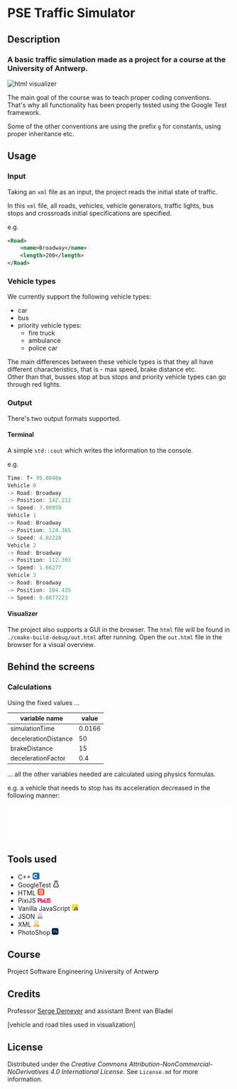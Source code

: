 # PSE Traffic Simulator

## Description

### A basic traffic simulation made as a project for a course at the University of Antwerp.

![html visualizer](images/htmlVisualizer.gif)

The main goal of the course was to teach proper coding conventions. That's why all functionality has been properly
tested using the Google Test framework.

Some of the other conventions are using the prefix `g` for constants, using proper inheritance etc.

## Usage

### Input

Taking an `xml` file as an input, the project reads the initial state of traffic.

In this `xml` file, all roads, vehicles, vehicle generators, traffic lights, bus stops and crossroads initial
specifications are specified.

e.g.

```xml
<Road>
    <name>Broadway</name>
    <length>200</length>
</Road>
```

### Vehicle types

We currently support the following vehicle types:

- car
- bus
- priority vehicle types:
    - fire truck
    - ambulance
    - police car

The main differences between these vehicle types is that they all have different characteristics, that is - max speed,
brake distance etc. <br/>
Other than that, busses stop at bus stops and priority vehicle types can go through red lights.

### Output

There's two output formats supported.

#### Terminal

A simple `std::cout` which writes the information to the console.

e.g.

```cpp
Time: T+ 95.0848s
Vehicle 0
-> Road: Broadway
-> Position: 142.212
-> Speed: 7.00959
Vehicle 1
-> Road: Broadway
-> Position: 124.365
-> Speed: 4.02228
Vehicle 2
-> Road: Broadway
-> Position: 112.393
-> Speed: 1.66277
Vehicle 3
-> Road: Broadway
-> Position: 104.435
-> Speed: 0.0877223
```

#### Visualizer

The project also supports a GUI in the browser. The `html` file will be found in `./cmake-build-debug/out.html` after running.
Open the `out.html` file in the browser for a visual overview.

## Behind the screens

### Calculations

Using the fixed values ...

| variable name        | value  |
| -------------------- | ------ |
| simulationTime       | 0.0166 |
| decelerationDistance | 50     |
| brakeDistance        | 15     |
| decelerationFactor   | 0.4    |

... all the other variables needed are calculated using physics formulas.

e.g.
a vehicle that needs to stop has its acceleration decreased in the following manner:

![equation1](images/equation.svg)

## Tools used

- C++ <img src="images/icons/CPP.svg" width="15">
- GoogleTest <img src="images/icons/gtest.svg" width="15">
- HTML <img src="images/icons/HTML.svg" width="15">
- PixiJS <img src="images/icons/pixijs.svg" width="30">
- Vanilla JavaScript <img src="images/icons/JavaScript.svg" width="15">
- JSON  <img src="images/icons/json.png" width="15">
- XML <img src="images/icons/XML.svg" width="15">
- PhotoShop <img src="images/icons/Photoshop.svg" width="15">

## Course

Project Software Engineering
University of Antwerp

## Credits

Professor [Serge Demeyer](https://github.com/sergedemeyer) and assistant Brent van Bladel

[vehicle and road tiles used in visualization]

## License

Distributed under the _Creative Commons Attribution-NonCommercial-NoDerivatives 4.0 International License_.
See `License.md` for more information.
